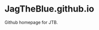 # JagTheBlue.github.io
Github homepage for JTB.
<!DOCTYPE html>
<html>
    <head>
        <meta charset="utf-8">
        <title>Jag's 1st Webpage</title>
        <style>
          #hotline {
          font-family: monotype;
          font-size: 2em;
          font-color: red;
          
          }
          
         </style>
    </head>
    
    <body>
      <p>
        This is a created website where I can express the reality of my world.  I remain nameless so as to experience the freedom of not         being attached to a persona with both precieved and false expectations from the world and from myself.  I would humbly request           that those of you who do know my identity would keep it to yourselves.  It is my hope that through my honest expression of               pain, frustration, and victories that it would help others to articulate and come to terms with their own struggles and feel a           sense of support that they are not alone in the fight.
      </p>
    
      <p>
        Our passion can lead us down some dark roads.  Thinking about offing yourself? Call this hotline first before you do anything             else.  
        <br>
        
        <div id="hotline">
        <a href="https://suicidepreventionlifeline.org/"><em>1-800-273-8255</em></a>
      </p>
        </div>
      
      <p>
        If you're still here reading this, thanks for your interest.  It means a lot to me.  I am just learning how to code with HTML           and CSS, so I apologize for this very elementary website.  I hope to delve into java next.
        
        </p>
    </body>
    
    
